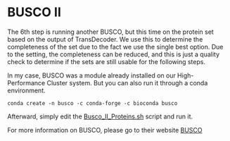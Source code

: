 # BUSCO II
The 6th step is running another BUSCO, but this time on the protein set based on the output of TransDecoder. We use this to determine the completeness of the set due to the fact we use the single best option.
Due to the setting, the completeness can be reduced, and this is just a quality check to determine if the sets are still usable for the following steps.

In my case, BUSCO was a module already installed on our High-Performance Cluster system. But you can also run it through a conda environment.

```
conda create -n busco -c conda-forge -c bioconda busco
```

Afterward, simply edit the [Busco_II_Proteins.sh](https://github.com/mjbieren/Phylogenomics_klebsormidiophyceae/blob/main/Scripts/06_BUSCO_II/Busco_II_Proteins.sh) script and run it.


For more information on BUSCO, please go to their website [BUSCO](https://busco.ezlab.org/)
